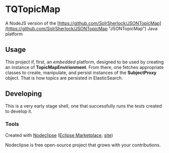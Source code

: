 

# TQTopicMap
A NodeJS version of the [https://github.com/SolrSherlock/JSONTopicMap](https://github.com/SolrSherlock/JSONTopicMap "JSONTopicMap") Java platform


## Usage
This project if, first, an *embedded* platform, designed to be used by creating an instance of **TopicMapEnvirionment**. From there, one fetches appropriate classes to create, manipulate, and persist instances of the **SubjectProxy** object. That is how topics are persisted in ElasticSearch.


## Developing
This is a very early stage shell, one that successfully runs the *tests* created to develop it.


### Tools

Created with [Nodeclipse](https://github.com/Nodeclipse/nodeclipse-1)
 ([Eclipse Marketplace](http://marketplace.eclipse.org/content/nodeclipse), [site](http://www.nodeclipse.org))   

Nodeclipse is free open-source project that grows with your contributions.
